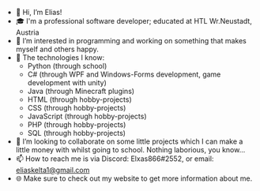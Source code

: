 - 👋 Hi, I’m Elias!
- 🎓 I'm a professional software developer; educated at HTL Wr.Neustadt, Austria
- 👀 I’m interested in programming and working on something that makes myself and others happy.
- 🌱 The technologies I know:
  - Python (through school)
  - C# (through WPF and Windows-Forms development, game development with unity)
  - Java (through Minecraft plugins)
  - HTML (through hobby-projects)
  - CSS (through hobby-projects)
  - JavaScript (through hobby-projects)
  - PHP (through hobby-projects)
  - SQL (through hobby-projects)
- 💞️ I’m looking to collaborate on some little projects which I can make a little money with whilst going to school. Nothing laborious, you know...
- 📫 How to reach me is via Discord: Elxas866#2552, or email: [eliaskelta1@gmail.com](mailto:eliaskelta1@gmail.com)
- 🌐 Make sure to check out my website to get more information about me.

<!---
elitschgi/elitschgi is a ✨ special ✨ repository because its `README.md` (this file) appears on your GitHub profile.
You can click the Preview link to take a look at your changes.
--->

